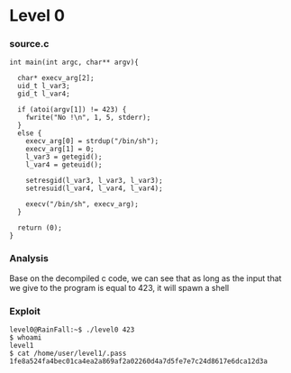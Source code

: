 # Level 0

<h3>source.c</h3>

```console
int main(int argc, char** argv){

  char* execv_arg[2];
  uid_t l_var3;
  gid_t l_var4;
  
  if (atoi(argv[1]) != 423) {
    fwrite("No !\n", 1, 5, stderr);
  }
  else {
    execv_arg[0] = strdup("/bin/sh");
    execv_arg[1] = 0;
    l_var3 = getegid();
    l_var4 = geteuid();

    setresgid(l_var3, l_var3, l_var3);
    setresuid(l_var4, l_var4, l_var4);

    execv("/bin/sh", execv_arg);
  }

  return (0);
}
```

<h3>Analysis</h3>

Base on the decompiled c code, we can see that as long as the input that we give to the program is equal to 423, it will spawn a shell

<h3>Exploit</h3>

```console
level0@RainFall:~$ ./level0 423
$ whoami
level1
$ cat /home/user/level1/.pass
1fe8a524fa4bec01ca4ea2a869af2a02260d4a7d5fe7e7c24d8617e6dca12d3a
```